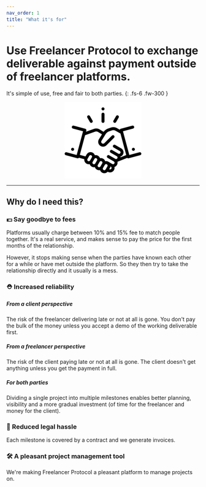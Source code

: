 ```yaml
---
nav_order: 1
title: "What it's for"
---
```


# Use Freelancer Protocol to exchange deliverable against payment outside of freelancer platforms.

It's simple of use, free and fair to both parties.
{: .fs-6 .fw-300 }

 <p align="center">
  <img src="/images/logo.png" alt="accessibility text">
</p>

---

## Why do I need this?

### 💵 Say goodbye to fees

Platforms usually charge between 10% and 15% fee to match people together. It's a real service, and makes sense to pay the price for the first months of the relationship.

However, it stops making sense when the parties have known each other for a while or have met outside the platform. So they then try to take the relationship directly and it usually is a mess.

### ⛑ Increased reliability

<!-- 🔒 -->

##### From a client perspective

The risk of the freelancer delivering late or not at all is gone. You don't pay the bulk of the money unless you accept a demo of the working deliverable first.

##### From a freelancer perspective

The risk of the client paying late or not at all is gone. The client doesn't get anything unless you get the payment in full.

##### For both parties

Dividing a single project into multiple milestones enables better planning, visibility and a more gradual investment (of time for the freelancer and money for the client).

### 📜 Reduced legal hassle

Each milestone is covered by a contract and we generate invoices.

### 🛠 A pleasant project management tool

<!-- ☀️🖥🔦 -->

We're making Freelancer Protocol a pleasant platform to manage projects on.

<!-- ![GitHub Logo](/images/logo.png) -->
